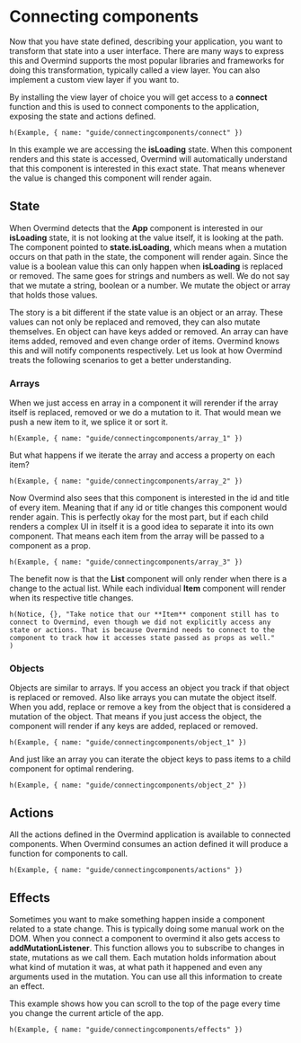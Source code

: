 # Connecting components

Now that you have state defined, describing your application, you want to transform that state into a user interface. There are many ways to express this and Overmind supports the most popular libraries and frameworks for doing this transformation, typically called a view layer. You can also implement a custom view layer if you want to.

By installing the view layer of choice you will get access to a **connect** function and this is used to connect components to the application, exposing the state and actions defined.

```marksy
h(Example, { name: "guide/connectingcomponents/connect" })
```

In this example we are accessing the **isLoading** state. When this component renders and this state is accessed, Overmind will automatically understand that this component is interested in this exact state. That means whenever the value is changed this component will render again.

## State

When Overmind detects that the **App** component is interested in our **isLoading** state, it is not looking at the value itself, it is looking at the path. The component pointed to **state.isLoading**, which means when a mutation occurs on that path in the state, the component will render again. Since the value is a boolean value this can only happen when **isLoading** is replaced or removed. The same goes for strings and numbers as well. We do not say that we mutate a string, boolean or a number. We mutate the object or array that holds those values.

The story is a bit different if the state value is an object or an array. These values can not only be replaced and removed, they can also mutate themselves. En object can have keys added or removed. An array can have items added, removed and even change order of items. Overmind knows this and will notify components respectively. Let us look at how Overmind treats the following scenarios to get a better understanding.

### Arrays

When we just access en array in a component it will rerender if the array itself is replaced, removed or we do a mutation to it. That would mean we push a new item to it, we splice it or sort it.

```marksy
h(Example, { name: "guide/connectingcomponents/array_1" })
```

But what happens if we iterate the array and access a property on each item?

```marksy
h(Example, { name: "guide/connectingcomponents/array_2" })
```

Now Overmind also sees that this component is interested in the id and title of every item. Meaning that if any id or title changes this component would render again. This is perfectly okay for the most part, but if each child renders a complex UI in itself it is a good idea to separate it into its own component. That means each item from the array will be passed to a component as a prop.

```marksy
h(Example, { name: "guide/connectingcomponents/array_3" })
```

The benefit now is that the **List** component will only render when there is a change to the actual list. While each individual **Item** component will render when its respective title changes.

```marksy
h(Notice, {}, "Take notice that our **Item** component still has to connect to Overmind, even though we did not explicitly access any state or actions. That is because Overmind needs to connect to the component to track how it accesses state passed as props as well."
)
```

### Objects

Objects are similar to arrays. If you access an object you track if that object is replaced or removed. Also like arrays you can mutate the object itself. When you add, replace or remove a key from the object that is considered a mutation of the object. That means if you just access the object, the component will render if any keys are added, replaced or removed.

```marksy
h(Example, { name: "guide/connectingcomponents/object_1" })
```

And just like an array you can iterate the object keys to pass items to a child component for optimal rendering. 

```marksy
h(Example, { name: "guide/connectingcomponents/object_2" })
```

## Actions

All the actions defined in the Overmind application is available to connected components. When Overmind consumes an action defined it will produce a function for components to call.

```marksy
h(Example, { name: "guide/connectingcomponents/actions" })
```

## Effects

Sometimes you want to make something happen inside a component related to a state change. This is typically doing some manual work on the DOM. When you connect a component to overmind it also gets access to **addMutationListener**. This function allows you to subscribe to changes in state, mutations as we call them. Each mutation holds information about what kind of mutation it was, at what path it happened and even any arguments used in the mutation. You can use all this information to create an effect.

This example shows how you can scroll to the top of the page every time you change the current article of the app.

```marksy
h(Example, { name: "guide/connectingcomponents/effects" })
```